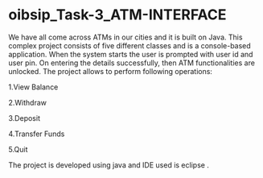# oibsip_Task-3_ATM-INTERFACE
We have all come across ATMs in our cities and it is built on Java. This complex project consists of
five different classes and is a console-based application. When the system starts the user is
prompted with user id and user pin. On entering the details successfully, then ATM functionalities
are unlocked. The project allows to perform following operations:

1.View Balance

2.Withdraw

3.Deposit

4.Transfer Funds

5.Quit

The project is developed using java and IDE used is eclipse .
